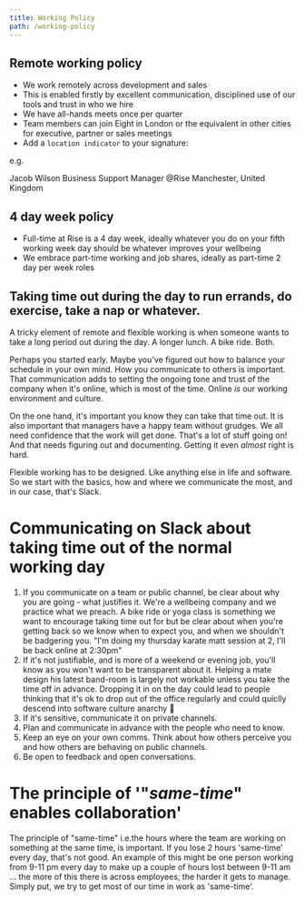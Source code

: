 ```yaml
---
title: Working Policy
path: /working-policy
---
```


## Remote working policy
* We work remotely across development and sales
* This is enabled firstly by excellent communication, disciplined use of our tools and trust in who we hire
* We have all-hands meets once per quarter
* Team members can join Eight in London or the equivalent in other cities for executive, partner or sales meetings
* Add a `location indicator` to your signature:

e.g.

Jacob Wilson
Business Support Manager @Rise
Manchester, United Kingdom


## 4 day week policy
* Full-time at Rise is a 4 day week, ideally whatever you do on your fifth working week day should be whatever improves your wellbeing
* We embrace part-time working and job shares, ideally as part-time 2 day per week roles

## Taking time out during the day to run errands, do exercise, take a nap or whatever.
A tricky element of remote and flexible working is when someone wants to take a long period out during the day. A longer lunch. A bike ride. Both.

Perhaps you started early. Maybe you've figured out how to balance your schedule in your own mind. How you communicate to others is important. That communication adds to setting the ongoing tone and trust of the company when it's online, which is most of the time. Online _is_ our working environment and culture.

On the one hand, it's important you know they can take that time out. It is also important that managers have a happy team without grudges. We all need confidence that the work will get done. That's a lot of stuff going on! And that needs figuring out and documenting. Getting it even _almost_ right is hard.

Flexible working has to be designed. Like anything else in life and software. So we start with the basics, how and where we communicate the most, and in our case, that's Slack.

# Communicating on Slack about taking time out of the normal working day
1. If you communicate on a team or public channel, be clear about why you are going - what justifies it. We're a wellbeing company and we practice what we preach. A bike ride or yoga class is something we want to encourage taking time out for but be clear about when you're getting back so we know when to expect you, and when we shouldn't be badgering you.
"I'm doing my thursday karate matt session at 2, I'll be back online at 2:30pm"
2. If it's not justifiable, and is more of a weekend or evening job, you'll know as you won't want to be transparent about it. Helping a mate design his latest band-room is largely not workable unless you take the time off in advance. Dropping it in on the day could lead to people thinking that it's ok to drop out of the office regularly and could quiclly descend into software culture anarchy 👺
3. If it's sensitive, communicate it on private channels.
4. Plan and communicate in advance with the people who need to know.
5. Keep an eye on your own comms. Think about how others perceive you and how others are behaving on public channels.
6. Be open to feedback and open conversations.

# The principle of '"_same-time_" enables collaboration'
The principle of "same-time" i.e.the hours where the team are working on something at the same time, is important. If you lose 2 hours 'same-time' every day, that's not good. An example of this might be one person working from 9-11 pm every day to make up a couple of hours lost between 9-11 am ... the more of this there is across employees, the harder it gets to manage.
Simply put, we try to get most of our time in work as 'same-time'.
